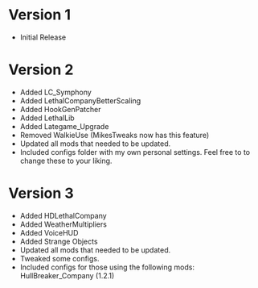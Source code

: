# Version 1
- Initial Release

# Version 2
- Added LC_Symphony
- Added LethalCompanyBetterScaling
- Added HookGenPatcher
- Added LethalLib
- Added Lategame_Upgrade
- Removed WalkieUse (MikesTweaks now has this feature)
- Updated all mods that needed to be updated.
- Included configs folder with my own personal settings. Feel free to to change these to your liking.

# Version 3
- Added HDLethalCompany
- Added WeatherMultipliers
- Added VoiceHUD
- Added Strange Objects
- Updated all mods that needed to be updated.
- Tweaked some configs.
- Included configs for those using the following mods: HullBreaker_Company (1.2.1)